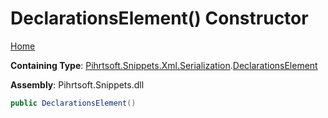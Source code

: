 # DeclarationsElement\(\) Constructor

[Home](../../../../../../README.md)

**Containing Type**: [Pihrtsoft.Snippets.Xml.Serialization](../../README.md)\.[DeclarationsElement](../README.md)

**Assembly**: Pihrtsoft\.Snippets\.dll

```csharp
public DeclarationsElement()
```

